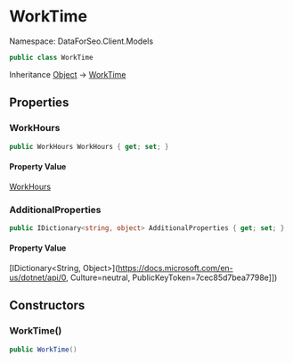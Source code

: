 # WorkTime

Namespace: DataForSeo.Client.Models

```csharp
public class WorkTime
```

Inheritance [Object](https://docs.microsoft.com/en-us/dotnet/api/Object) → [WorkTime](./WorkTime.md)

## Properties

### **WorkHours**

```csharp
public WorkHours WorkHours { get; set; }
```

#### Property Value

[WorkHours](./WorkHours.md)<br>

### **AdditionalProperties**

```csharp
public IDictionary<string, object> AdditionalProperties { get; set; }
```

#### Property Value

[IDictionary&lt;String, Object&gt;](https://docs.microsoft.com/en-us/dotnet/api/0, Culture=neutral, PublicKeyToken=7cec85d7bea7798e]])<br>

## Constructors

### **WorkTime()**

```csharp
public WorkTime()
```
